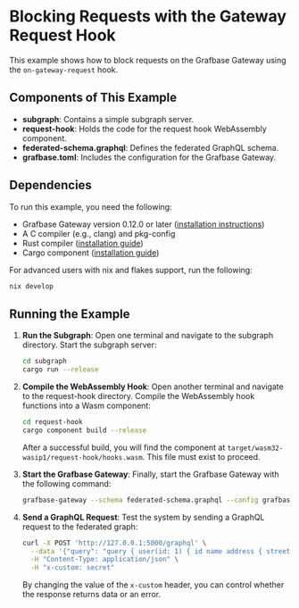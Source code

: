 # Blocking Requests with the Gateway Request Hook

This example shows how to block requests on the Grafbase Gateway using the `on-gateway-request` hook.

## Components of This Example

- **subgraph**: Contains a simple subgraph server.
- **request-hook**: Holds the code for the request hook WebAssembly component.
- **federated-schema.graphql**: Defines the federated GraphQL schema.
- **grafbase.toml**: Includes the configuration for the Grafbase Gateway.

## Dependencies

To run this example, you need the following:

- Grafbase Gateway version 0.12.0 or later ([installation instructions](https://grafbase.com/docs/self-hosted-gateway/))
- A C compiler (e.g., clang) and pkg-config
- Rust compiler ([installation guide](https://www.rust-lang.org/learn/get-started))
- Cargo component ([installation guide](https://github.com/bytecodealliance/cargo-component?tab=readme-ov-file#installation))

For advanced users with nix and flakes support, run the following:

```bash
nix develop
```

## Running the Example

1. **Run the Subgraph**: Open one terminal and navigate to the subgraph directory. Start the subgraph server:

   ```bash
   cd subgraph
   cargo run --release
   ```

2. **Compile the WebAssembly Hook**: Open another terminal and navigate to the request-hook directory. Compile the WebAssembly hook functions into a Wasm component:

   ```bash
   cd request-hook
   cargo component build --release
   ```

   After a successful build, you will find the component at `target/wasm32-wasip1/request-hook/hooks.wasm`. This file must exist to proceed.

3. **Start the Grafbase Gateway**: Finally, start the Grafbase Gateway with the following command:

   ```bash
   grafbase-gateway --schema federated-schema.graphql --config grafbase.toml
   ```

4. **Send a GraphQL Request**: Test the system by sending a GraphQL request to the federated graph:

   ```bash
   curl -X POST 'http://127.0.0.1:5000/graphql' \
     --data '{"query": "query { user(id: 1) { id name address { street } } }"}' \
     -H "Content-Type: application/json" \
     -H "x-custom: secret"
   ```

   By changing the value of the `x-custom` header, you can control whether the response returns data or an error.
